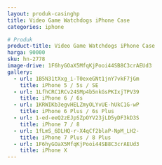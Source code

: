 ```yaml
---
layout: produk-casinghp
title: Video Game Watchdogs iPhone Case
categories: iphone

# Produk
product-title: Video Game Watchdogs iPhone Case
harga: 90000
sku: hn-2778
image-drive: 1F6hyGOaX5MfqKjPooi44SB8C3crAEUd3
gallery:
  - url: 1B5N31tXxg_i-T0exeGNt1jnY7vkF7jGm
    title: iPhone 5 / 5s / SE
  - url: 1LfhCRC1RCv24SMp4b5nkGsPKIxjTPV39
    title: iPhone 6 / 6s
  - url: 1KRWIKb3egvHELZmyOLYvUE-hUkC1G-wP
    title: iPhone 6 Plus / 6s Plus
  - url: 1-ed-eeQ2zEJpSZpOYV23jLD5yDF3kD3S
    title: iPhone 7 / 8
  - url: 1fLmS_6DLHQ-r-X4qCf2blaP-NpM_LH2-
    title: iPhone 7 Plus / 8 Plus
  - url: 1F6hyGOaX5MfqKjPooi44SB8C3crAEUd3
    title: iPhone X
---
```

